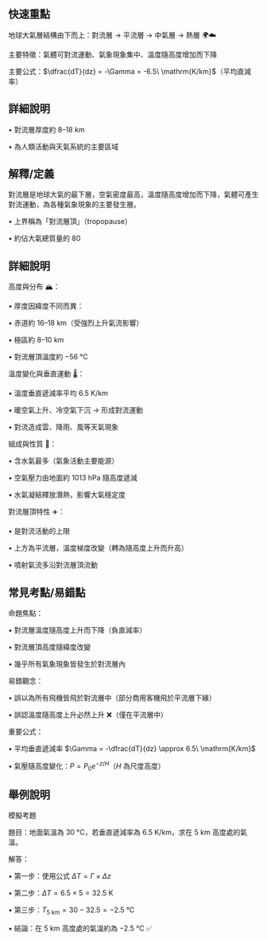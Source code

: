 ## 快速重點

地球大氣層結構由下而上：對流層 → 平流層 → 中氣層 → 熱層 🌍☁️

主要特徵：氣體可對流運動、氣象現象集中、溫度隨高度增加而下降

主要公式：$\dfrac{dT}{dz} = -\Gamma = -6.5\ \mathrm{K/km}$（平均直減率）

## 詳細說明

• 對流層厚度約 $8$–$18\ \mathrm{km}$

• 為人類活動與天氣系統的主要區域


## 解釋/定義

對流層是地球大氣的最下層，空氣密度最高，溫度隨高度增加而下降，氣體可產生對流運動，為各種氣象現象的主要發生層。

• 上界稱為「對流層頂」（tropopause）

• 約佔大氣總質量的 $80%$


## 詳細說明

高度與分布 🏔️：

• 厚度因緯度不同而異：

• 赤道約 $16$–$18\ \mathrm{km}$（受強烈上升氣流影響）

• 極區約 $8$–$10\ \mathrm{km}$

• 對流層頂溫度約 $-56\ \mathrm{°C}$

溫度變化與垂直運動 🌡️：

• 溫度垂直遞減率平均 $6.5\ \mathrm{K/km}$

• 暖空氣上升、冷空氣下沉 → 形成對流運動

• 對流造成雲、降雨、風等天氣現象

組成與性質 💨：

• 含水氣最多（氣象活動主要能源）

• 空氣壓力由地面約 $1013\ \mathrm{hPa}$ 隨高度遞減

• 水氣凝結釋放潛熱，影響大氣穩定度

對流層頂特性 ✈️：

• 是對流活動的上限

• 上方為平流層，溫度梯度改變（轉為隨高度上升而升高）

• 噴射氣流多沿對流層頂流動


## 常見考點/易錯點

命題焦點：

• 對流層溫度隨高度上升而下降（負直減率）

• 對流層頂高度隨緯度改變

• 幾乎所有氣象現象皆發生於對流層內

易錯觀念：

• 誤以為所有飛機皆飛於對流層中（部分商用客機飛於平流層下緣）

• 誤認溫度隨高度上升必然上升 ❌（僅在平流層中）

重要公式：

• 平均垂直遞減率 $\Gamma = -\dfrac{dT}{dz} \approx 6.5\ \mathrm{K/km}$

• 氣壓隨高度變化：$P = P_{0}e^{-z/H}$（$H$ 為尺度高度）


## 舉例說明

模擬考題

題目：地面氣溫為 $30\ \mathrm{°C}$，若垂直遞減率為 $6.5\ \mathrm{K/km}$，求在 $5\ \mathrm{km}$ 高度處的氣溫。

解答：

• 第一步：使用公式 $\Delta T = \Gamma \times \Delta z$

• 第二步：$\Delta T = 6.5 \times 5 = 32.5\ \mathrm{K}$

• 第三步：$T_{5\ \mathrm{km}} = 30 - 32.5 = -2.5\ \mathrm{°C}$

• 結論：在 $5\ \mathrm{km}$ 高度處的氣溫約為 $-2.5\ \mathrm{°C}$ ✅
